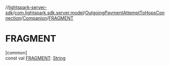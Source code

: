 //[lightspark-server-sdk](../../../../index.md)/[com.lightspark.sdk.server.model](../../index.md)/[OutgoingPaymentAttemptToHopsConnection](../index.md)/[Companion](index.md)/[FRAGMENT](-f-r-a-g-m-e-n-t.md)

# FRAGMENT

[common]\
const val [FRAGMENT](-f-r-a-g-m-e-n-t.md): [String](https://kotlinlang.org/api/latest/jvm/stdlib/kotlin/-string/index.html)
